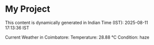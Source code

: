 # My Project

This content is dynamically generated in Indian Time (IST): 2025-08-11 17:13:36 IST


Current Weather in Coimbatore:
Temperature: 28.88 °C
Condition: haze
